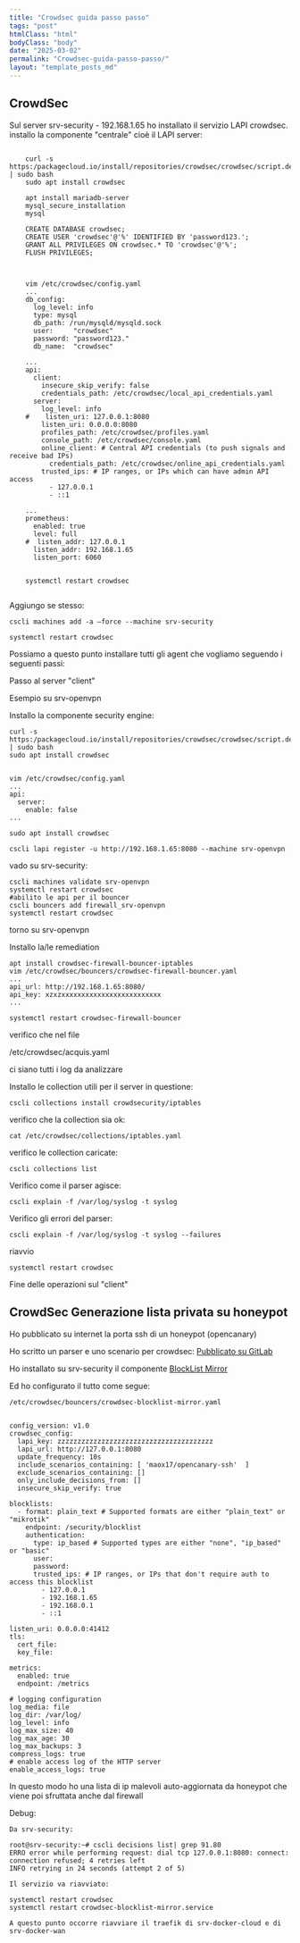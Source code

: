 ```yaml
---
title: "Crowdsec guida passo passo"
tags: "post"
htmlClass: "html"
bodyClass: "body"
date: "2025-03-02"
permalink: "Crowdsec-guida-passo-passo/"
layout: "template_posts_md"
---
```


## CrowdSec

Sul server srv-security  - 192.168.1.65 ho installato il servizio LAPI crowdsec.
installo la componente "centrale" cioè il LAPI server:

```
	
	curl -s https:/packagecloud.io/install/repositories/crowdsec/crowdsec/script.deb.sh | sudo bash
	sudo apt install crowdsec
	
	apt install mariadb-server
	mysql_secure_installation
	mysql
	
	CREATE DATABASE crowdsec;
	CREATE USER 'crowdsec'@'%' IDENTIFIED BY 'password123.';
	GRANT ALL PRIVILEGES ON crowdsec.* TO 'crowdsec'@'%';
	FLUSH PRIVILEGES;
	
	
	
	vim /etc/crowdsec/config.yaml
	...
	db_config:
	  log_level: info
	  type: mysql
	  db_path: /run/mysqld/mysqld.sock
	  user:     "crowdsec"
	  password: "password123."
	  db_name:  "crowdsec"
	
	...
	api:
	  client:
	    insecure_skip_verify: false
	    credentials_path: /etc/crowdsec/local_api_credentials.yaml
	  server:
	    log_level: info
	#    listen_uri: 127.0.0.1:8080
	    listen_uri: 0.0.0.0:8080
	    profiles_path: /etc/crowdsec/profiles.yaml
	    console_path: /etc/crowdsec/console.yaml
	    online_client: # Central API credentials (to push signals and receive bad IPs)
	      credentials_path: /etc/crowdsec/online_api_credentials.yaml
	    trusted_ips: # IP ranges, or IPs which can have admin API access
	      - 127.0.0.1
	      - ::1
	
	...
	prometheus:
	  enabled: true
	  level: full
	#  listen_addr: 127.0.0.1
	  listen_addr: 192.168.1.65
	  listen_port: 6060
	
	
	systemctl restart crowdsec
	
```

Aggiungo se stesso:

	
	cscli machines add -a –force --machine srv-security
	
	systemctl restart crowdsec
	


Possiamo a questo punto installare tutti gli agent che vogliamo seguendo i seguenti passi:

Passo al server "client"

Esempio su srv-openvpn

Installo la componente security engine:

	
	curl -s https:/packagecloud.io/install/repositories/crowdsec/crowdsec/script.deb.sh | sudo bash
	sudo apt install crowdsec
	
	
	vim /etc/crowdsec/config.yaml
	...
	api:
	  server:
	    enable: false
	...
	
	sudo apt install crowdsec
	
	cscli lapi register -u http://192.168.1.65:8080 --machine srv-openvpn
	


vado su srv-security:

	
	cscli machines validate srv-openvpn
	systemctl restart crowdsec
	#abilito le api per il bouncer
	cscli bouncers add firewall_srv-openvpn
	systemctl restart crowdsec
	


torno su srv-openvpn

Installo la/le remediation

	
	
	apt install crowdsec-firewall-bouncer-iptables
	vim /etc/crowdsec/bouncers/crowdsec-firewall-bouncer.yaml
	...
	api_url: http://192.168.1.65:8080/
	api_key: xzxzxxxxxxxxxxxxxxxxxxxxxxxxx
	...
	
	systemctl restart crowdsec-firewall-bouncer
	


verifico che nel file

/etc/crowdsec/acquis.yaml

ci siano tutti i log da analizzare

Installo le collection utili per il server in questione:


	
	cscli collections install crowdsecurity/iptables


verifico che la collection sia ok:

	
	cat /etc/crowdsec/collections/iptables.yaml


verifico le collection caricate:

	
	cscli collections list


Verifico come il parser agisce:

	
	cscli explain -f /var/log/syslog -t syslog


Verifico gli errori del parser:

	
	cscli explain -f /var/log/syslog -t syslog --failures


riavvio

	
	systemctl restart crowdsec

 

Fine delle operazioni sul "client"


## CrowdSec Generazione lista privata su honeypot

Ho pubblicato su internet la porta ssh di un honeypot (opencanary)

Ho scritto un parser e uno scenario per crowdsec: [Pubblicato su GitLab](https///gitlab.consiagservizicomuni.it/7491/csc_pub/crowdsec)

Ho installato su srv-security il componente [BlockList Mirror](https///docs.crowdsec.net/u/bouncers/blocklist-mirror/)

Ed ho configurato il tutto come segue:

	
	
	/etc/crowdsec/bouncers/crowdsec-blocklist-mirror.yaml
	
	
	config_version: v1.0
	crowdsec_config:
	  lapi_key: zzzzzzzzzzzzzzzzzzzzzzzzzzzzzzzzzzzzzzz
	  lapi_url: http://127.0.0.1:8080
	  update_frequency: 10s
	  include_scenarios_containing: [ 'maox17/opencanary-ssh'  ]
	  exclude_scenarios_containing: []
	  only_include_decisions_from: []
	  insecure_skip_verify: true
	
	blocklists:
	  - format: plain_text # Supported formats are either "plain_text" or "mikrotik"
	    endpoint: /security/blocklist
	    authentication:
	      type: ip_based # Supported types are either "none", "ip_based" or "basic"
	      user:
	      password:
	      trusted_ips: # IP ranges, or IPs that don't require auth to access this blocklist
	        - 127.0.0.1
	        - 192.168.1.65
	        - 192.168.0.1
	        - ::1
	
	listen_uri: 0.0.0.0:41412
	tls:
	  cert_file:
	  key_file:
	
	metrics:
	  enabled: true
	  endpoint: /metrics
	
	# logging configuration
	log_media: file
	log_dir: /var/log/
	log_level: info
	log_max_size: 40
	log_max_age: 30
	log_max_backups: 3
	compress_logs: true
	# enable access log of the HTTP server
	enable_access_logs: true
	
	


In questo modo ho una lista di ip malevoli auto-aggiornata da honeypot che viene poi sfruttata anche dal firewall 


Debug:

	
	Da srv-security:
	
	root@srv-security:~# cscli decisions list| grep 91.80
	ERRO error while performing request: dial tcp 127.0.0.1:8080: connect: connection refused; 4 retries left
	INFO retrying in 24 seconds (attempt 2 of 5)
	
	Il servizio va riavviato:
	
	systemctl restart crowdsec
	systemctl restart crowdsec-blocklist-mirror.service
	
	A questo punto occorre riavviare il traefik di srv-docker-cloud e di srv-docker-wan
	


